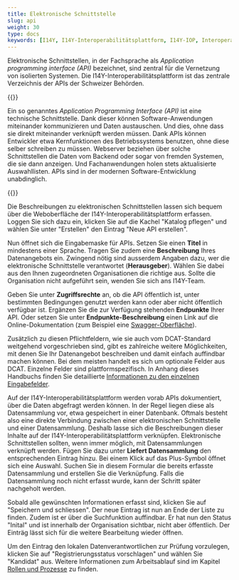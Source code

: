 ```yaml
---
title: Elektronische Schnittstelle
slug: api
weight: 30
type: docs
keywords: [I14Y, I14Y-Interoperabilitätsplattform, I14Y-IOP, Interoperabilität, API, Erfassen, Erfassung, Inventar, Elektronische Schnittstellen, Application Programming Interface]
---
```


Elektronische Schnittstellen, in der Fachsprache als _Application programming interface (API)_ bezeichnet, sind zentral für die Vernetzung von isolierten Systemen. Die I14Y-Interoperabilitätsplattform ist das zentrale Verzeichnis der APIs der Schweizer Behörden.  

{{<alert title="Was ist eine API?" color="info">}}

Ein so genanntes _Application Programming Interface (API)_ ist eine technische Schnittstelle. Dank dieser können Software-Anwendungen miteinander kommunizieren und Daten austauschen. Und dies, ohne dass sie direkt miteinander verknüpft werden müssen. Dank APIs können Entwickler etwa Kernfunktionen des Betriebssystems benutzen, ohne diese selber schreiben zu müssen. Webserver beziehen über solche Schnittstellen die Daten vom Backend oder sogar von fremden Systemen, die sie dann anzeigen. Und Fachanwendungen holen stets aktualisierte Auswahllisten. APIs sind in der modernen Software-Entwicklung unabdinglich. 

{{</alert>}}

Die Beschreibungen zu elektronischen Schnittstellen lassen sich bequem über die Weboberfläche der I14Y-Interoperabilitätsplattform erfassen. Loggen Sie sich dazu ein, klicken Sie auf die Kachel "Katalog pflegen" und wählen Sie unter "Erstellen" den Eintrag "Neue API erstellen". 

Nun öffnet sich die Eingabemaske für APIs. Setzen Sie einen __Titel__ in mindestens einer Sprache. Tragen Sie zudem eine __Beschreibung__ Ihres Datenangebots ein. Zwingend nötig sind ausserdem Angaben dazu, wer die elektronische Schnittstelle verantwortet (__Herausgeber__). Wählen Sie dabei aus den Ihnen zugeordneten Organisationen die richtige aus. Sollte die Organisation nicht aufgeführt sein, wenden Sie sich ans I14Y-Team. 

Geben Sie unter __Zugriffsrechte__ an, ob die API öffentlich ist, unter bestimmten Bedingungen genutzt werden kann oder aber nicht öffentlich verfügbar ist. Ergänzen Sie die zur Verfügung stehenden __Endpunkte__ Ihrer API. <!-- Verwenden Sie hier die Basis-URL. Laut DCAT müsste dies aus dem Web erreichbar sein. Wir verzichten darauf, da das nicht Sinn macht. -->Oder setzen Sie unter __Endpunkte-Beschreibung__ einen Link auf die Online-Dokumentation (zum Beispiel eine [Swagger-Oberfläche](/handbook/de/glossar#swagger)).

Zusätzlich zu diesen Pflichtfeldern, wie sie auch vom DCAT-Standard weitgehend vorgeschrieben sind, gibt es zahlreiche weitere Möglichkeiten, mit denen Sie Ihr Datenangebot beschreiben und damit einfach auffindbar machen können. Bei dem meisten handelt es sich um optionale Felder aus DCAT. Einzelne Felder sind plattformspezifisch. In Anhang dieses Handbuchs finden Sie detaillierte [Informationen zu den einzelnen Eingabefelder](/handbook/de/anhang/eingabefelder#elektronische-schnittstelle).

Auf der I14Y-Interoperabilitätsplattform werden vorab APIs dokumentiert, über die Daten abgefragt werden können. In der Regel liegen diese als Datensammlung vor, etwa gespeichert in einer Datenbank. Oftmals besteht also eine direkte Verbindung zwischen einer elektronischen Schnittstelle und einer Datensammlung. Deshalb lasse sich die Beschreibungen dieser Inhalte auf der I14Y-Interoperabilitätsplattform verknüpfen. Elektronische Schnittstellen sollten, wenn immer möglich, mit Datensammlungen verknüpft werden. Fügen Sie dazu unter __Liefert Datensammlung__ den  entsprechenden Eintrag hinzu. Bei einem Klick auf das Plus-Symbol öffnet sich eine Auswahl. Suchen Sie in diesem Formular die bereits erfasste Datensammlung und erstellen Sie die Verknüpfung. Falls die Datensammlung noch nicht erfasst wurde, kann der Schritt später nachgeholt werden.  

Sobald alle gewünschten Informationen erfasst sind, klicken Sie auf "Speichern und schliessen". Der neue Eintrag ist nun an Ende der Liste zu finden. Zudem ist er über die Suchfunktion auffindbar. Er hat nun den Status "Inital" und ist innerhalb der Organisation sichtbar, nicht aber öffentlich. Der Einträg lässt sich für die weitere Bearbeitung wieder öffnen. 

Um den Eintrag den lokalen Datenverantwortlichen zur Prüfung vorzulegen, klicken Sie auf "Registrierungsstatus vorschlagen" und wählen Sie "Kandidat" aus. Weitere Informationen zum Arbeitsablauf sind im Kapitel [Rollen und Prozesse](/handbook/de/gouvernanz/workflow/) zu finden.  
